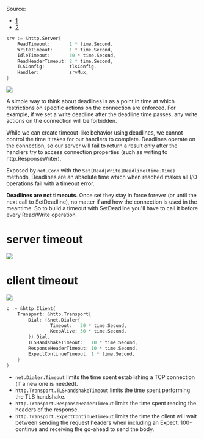 Source:
 
 - [1](https://ieftimov.com/post/make-resilient-golang-net-http-servers-using-timeouts-deadlines-context-cancellation/)
 - [2](https://blog.cloudflare.com/the-complete-guide-to-golang-net-http-timeouts/)

```go
srv := &http.Server{
    ReadTimeout:       1 * time.Second,
    WriteTimeout:      1 * time.Second,
    IdleTimeout:       30 * time.Second,
    ReadHeaderTimeout: 2 * time.Second,
    TLSConfig:         tlsConfig,
    Handler:           srvMux,
}
```

![](https://ieftimov.com/make-resilient-golang-net-http-servers-using-timeouts-deadlines-context-cancellation/request-lifecycle-timeouts.png)

A simple way to think about deadlines is as a point in time at which restrictions on specific actions on the connection are enforced. For example, if we set a write deadline after the deadline time passes, any write actions on the connection will be forbidden.

While we can create timeout-like behavior using deadlines, we cannot control the time it takes for our handlers to complete. Deadlines operate on the connection, so our server will fail to return a result only after the handlers try to access connection properties (such as writing to http.ResponseWriter).

Exposed by `net.Conn` with the `Set[Read|Write]Deadline(time.Time)` methods, Deadlines are an absolute time which when reached makes all I/O operations fail with a timeout error.

**Deadlines are not timeouts**. Once set they stay in force forever (or until the next call to SetDeadline), no matter if and how the connection is used in the meantime. So to build a timeout with SetDeadline you'll have to call it before every Read/Write operation

server timeout
======

![](https://blog.cloudflare.com/content/images/2016/06/Timeouts-001.png)

client timeout
======

![](https://blog.cloudflare.com/content/images/2016/06/Timeouts-002.png)


```go
c := &http.Client{
    Transport: &http.Transport{
        Dial: (&net.Dialer{
                Timeout:   30 * time.Second,
                KeepAlive: 30 * time.Second,
        }).Dial,
        TLSHandshakeTimeout:   10 * time.Second,
        ResponseHeaderTimeout: 10 * time.Second,
        ExpectContinueTimeout: 1 * time.Second,
    }
}
```

- `net.Dialer.Timeout` limits the time spent establishing a TCP connection (if a new one is needed).
- `http.Transport.TLSHandshakeTimeout` limits the time spent performing the TLS handshake.
- `http.Transport.ResponseHeaderTimeout` limits the time spent reading the headers of the response.
- `http.Transport.ExpectContinueTimeout` limits the time the client will wait between sending the request headers when including an Expect: 100-continue and receiving the go-ahead to send the body.



